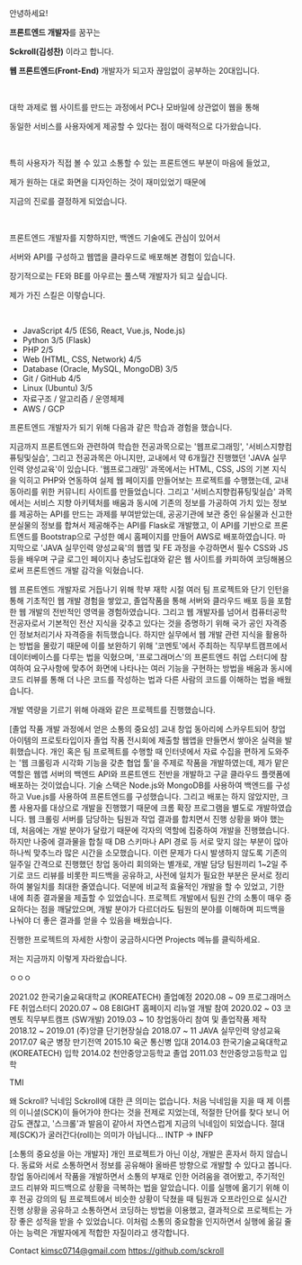 <div class="about-hello">

  안녕하세요!

  **프론트엔드 개발자**를 꿈꾸는

  <strong class="emphasized">Sckroll(김성찬)</strong> 이라고 합니다.

</div>

<div class="about-intro">

  **웹 프론트엔드(Front-End)** 개발자가 되고자 끊임없이 공부하는 20대입니다.

  <br/>

  대학 과제로 웹 사이트를 만드는 과정에서 PC나 모바일에 상관없이 웹을
  통해
  
  동일한 서비스를 사용자에게 제공할 수 있다는 점이 매력적으로
  다가왔습니다.
  
  <br/>

  특히 사용자가 직접 볼 수 있고 소통할 수 있는 프론트엔드 부분이 마음에
  들었고,
  
  제가 원하는 대로 화면을 디자인하는 것이 재미있었기 때문에
  
  지금의 진로를 결정하게 되었습니다.
  
  <br/>

  프론트엔드 개발자를 지향하지만, 백엔드 기술에도 관심이 있어서
  
  서버와 API를 구성하고 웹앱을 클라우드로 배포해본 경험이 있습니다.
  
  장기적으로는 FE와 BE를 아우르는 풀스택 개발자가 되고 싶습니다.

</div>

<div class="about-skills">

  제가 가진 스킬은 이렇습니다.

  <br />

  - JavaScript 4/5 (ES6, React, Vue.js, Node.js)
  - Python 3/5 (Flask)
  - PHP 2/5
  - Web (HTML, CSS, Network) 4/5
  - Database (Oracle, MySQL, MongoDB) 3/5
  - Git / GitHub 4/5
  - Linux (Ubuntu) 3/5
  - 자료구조 / 알고리즘 / 운영체제
  - AWS / GCP

</div>

<div class="about-experiences">

  프론트엔드 개발자가 되기 위해 다음과 같은 학습과 경험을 했습니다.

  지금까지 프론트엔드와 관련하여 학습한 전공과목으로는 '웹프로그래밍',
  '서비스지향컴퓨팅및실습', 그리고 전공과목은 아니지만, 교내에서 약 6개월간 진행했던 'JAVA 실무인력 양성교육'이 있습니다.
  '웹프로그래밍' 과목에서는 HTML, CSS, JS의 기본 지식을 익히고 PHP와 연동하여 실제 웹 페이지를 만들어보는 프로젝트를
  수행했는데, 교내 동아리를 위한 커뮤니티 사이트를 만들었습니다. 그리고 '서비스지향컴퓨팅및실습' 과목에서는 서비스 지향
  아키텍처를 배움과 동시에 기존의 정보를 가공하여 가치 있는 정보를 제공하는 API를 만드는 과제를 부여받았는데, 공공기관에
  보관 중인 유실물과 신고한 분실물의 정보를 합쳐서 제공해주는 API를 Flask로 개발했고, 이 API를 기반으로 프론트엔드를
  Bootstrap으로 구성한 예시 홈페이지를 만들어 AWS로 배포하였습니다. 마지막으로 'JAVA 실무인력 양성교육'의 웹앱 및
  FE 과정을 수강하면서 필수 CSS와 JS 등을 배우며 구글 로그인 페이지나 충남도립대와 같은 웹 사이트를 카피하여
  코딩해봄으로써 프론트엔드 개발 감각을 익혔습니다.

  웹 프론트엔드 개발자로 거듭나기 위해 학부 재학 시절 여러 팀 프로젝트와 단기 인턴을 통해 기초적인 웹 개발 경험을
  쌓았고, 졸업작품을 통해 서버와 클라우드 배포 등을 포함한 웹 개발의 전반적인 영역을 경험하였습니다. 그리고 웹 개발자를
  넘어서 컴퓨터공학 전공자로서 기본적인 전산 지식을 갖추고 있다는 것을 증명하기 위해 국가 공인 자격증인 정보처리기사
  자격증을 취득했습니다. 하지만 실무에서 웹 개발 관련 지식을 활용하는 방법을 몰랐기 때문에 이를 보완하기 위해
  '코멘토'에서 주최하는 직무부트캠프에서 데이터베이스를 다루는 법을 익혔으며, '프로그래머스'의 프론트엔드 취업 스터디에
  참여하여 요구사항에 맞추어 화면에 나타나는 여러 기능을 구현하는 방법을 배움과 동시에 코드 리뷰를 통해 더 나은 코드를
  작성하는 법과 다른 사람의 코드를 이해하는 법을 배웠습니다.

</div>

<div class="about-projects">

  개발 역량을 기르기 위해 아래와 같은 프로젝트를 진행했습니다.

  [졸업 작품 개발 과정에서 얻은 소통의 중요성]
  교내 창업 동아리에 스카우트되어 창업 아이템의 프로토타입이자 졸업 작품 전시회에 제출할 웹앱을 만들면서 쌓아온 실력을 발휘했습니다. 개인 혹은 팀 프로젝트를 수행할 때 인터넷에서 자료 수집을 편하게 도와주는 '웹 크롤링과 시각화 기능을 갖춘 협업 툴'을 주제로 작품을 개발하였는데, 제가 맡은 역할은 웹앱 서버의 백엔드 API와 프론트엔드 전반을 개발하고 구글 클라우드 플랫폼에 배포하는 것이었습니다. 기술 스택은 Node.js와 MongoDB를 사용하여 백엔드를 구성하고 Vue.js를 사용하여 프론트엔드를 구성했습니다. 그리고 배포는 하지 않았지만, 크롬 사용자를 대상으로 개발을 진행했기 때문에 크롬 확장 프로그램을 별도로 개발하였습니다.
  웹 크롤링 서버를 담당하는 팀원과 작업 결과를 합치면서 진행 상황을 봐야 했는데, 처음에는 개발 분야가 달랐기 때문에 각자의 역할에 집중하여 개발을 진행했습니다. 하지만 나중에 결과물을 합칠 때 DB 스키마나 API 경로 등 서로 맞지 않는 부분이 많아 하나씩 맞추느라 많은 시간을 소모했습니다. 이런 문제가 다시 발생하지 않도록 기존의 일주일 간격으로 진행했던 창업 동아리 회의와는 별개로, 개발 담당 팀원끼리 1~2일 주기로 코드 리뷰를 비롯한 피드백을 공유하고, 사전에 일치가 필요한 부분은 문서로 정리하여 불일치를 최대한 줄였습니다. 덕분에 비교적 효율적인 개발을 할 수 있었고, 기한 내에 최종 결과물을 제출할 수 있었습니다. 프로젝트 개발에서 팀원 간의 소통이 매우 중요하다는 점을 깨달았으며, 개발 분야가 다르더라도 팀원의 분야를 이해하며 피드백을 나눠야 더 좋은 결과를 얻을 수 있음을 배웠습니다.

  진행한 프로젝트의 자세한 사항이 궁금하시다면 Projects 메뉴를 클릭하세요.

</div>

<div class="about-history">

  저는 지금까지 이렇게 자라왔습니다.

  ㅇㅇㅇ



  2021.02 한국기술교육대학교 (KOREATECH) 졸업예정
  2020.08 ~ 09 프로그래머스 FE 취업스터디
  2020.07 ~ 08 E8IGHT 홈페이지 리뉴얼 개발 참여
  2020.02 ~ 03 코멘토 직무부트캠프 (SW개발)
  2019.03 ~ 10 창업동아리 참여 및 졸업작품 제작
  2018.12 ~ 2019.01 (주)앙클 단기현장실습
  2018.07 ~ 11 JAVA 실무인력 양성교육
  2017.07 육군 병장 만기전역
  2015.10 육군 통신병 입대
  2014.03 한국기술교육대학교 (KOREATECH) 입학
  2014.02 천안중앙고등학교 졸업
  2011.03 천안중앙고등학교 입학

</div>

<div class="about-tmi">

  TMI

  왜 Sckroll?
  닉네임 Sckroll에 대한 큰 의미는 없습니다. 처음 닉네임을 지을 때 제 이름의 이니셜(SCK)이 들어가야 한다는 것을 전제로 지었는데, 적절한 단어를 찾다 보니 어감도 괜찮고, '스크롤'과 발음이 같아서 자연스럽게 지금의 닉네임이 되었습니다.
  절대 제(SCK)가 굴러간다(roll)는 의미가 아닙니다...
  INTP -> INFP

  [소통의 중요성을 아는 개발자]
  개인 프로젝트가 아닌 이상, 개발은 혼자서 하지 않습니다. 동료와 서로 소통하면서 정보를 공유해야 올바른 방향으로 개발할 수 있다고 봅니다. 창업 동아리에서 작품을 개발하면서 소통의 부재로 인한 어려움을 겪어봤고, 주기적인 코드 리뷰와 피드백으로 상황을 극복하는 법을 알았습니다. 이를 실행에 옮기기 위해 이후 전공 강의의 팀 프로젝트에서 비슷한 상황이 닥쳤을 때 팀원과 오프라인으로 실시간 진행 상황을 공유하고 소통하면서 코딩하는 방법을 이용했고, 결과적으로 프로젝트는 가장 좋은 성적을 받을 수 있었습니다. 이처럼 소통의 중요함을 인지하면서 실행에 옮길 줄 아는 능력은 개발자에게 적합한 자질이라고 생각합니다.

</div>

<div class="about-contacts">

  Contact
  kimsc0714@gmail.com
  https://github.com/sckroll

</div>
